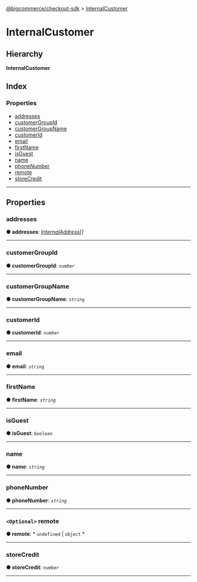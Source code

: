 [@bigcommerce/checkout-sdk](../README.md) > [InternalCustomer](../interfaces/internalcustomer.md)

# InternalCustomer

## Hierarchy

**InternalCustomer**

## Index

### Properties

* [addresses](internalcustomer.md#addresses)
* [customerGroupId](internalcustomer.md#customergroupid)
* [customerGroupName](internalcustomer.md#customergroupname)
* [customerId](internalcustomer.md#customerid)
* [email](internalcustomer.md#email)
* [firstName](internalcustomer.md#firstname)
* [isGuest](internalcustomer.md#isguest)
* [name](internalcustomer.md#name)
* [phoneNumber](internalcustomer.md#phonenumber)
* [remote](internalcustomer.md#remote)
* [storeCredit](internalcustomer.md#storecredit)

---

## Properties

<a id="addresses"></a>

###  addresses

**● addresses**: *[InternalAddress](internaladdress.md)[]*

___
<a id="customergroupid"></a>

###  customerGroupId

**● customerGroupId**: *`number`*

___
<a id="customergroupname"></a>

###  customerGroupName

**● customerGroupName**: *`string`*

___
<a id="customerid"></a>

###  customerId

**● customerId**: *`number`*

___
<a id="email"></a>

###  email

**● email**: *`string`*

___
<a id="firstname"></a>

###  firstName

**● firstName**: *`string`*

___
<a id="isguest"></a>

###  isGuest

**● isGuest**: *`boolean`*

___
<a id="name"></a>

###  name

**● name**: *`string`*

___
<a id="phonenumber"></a>

###  phoneNumber

**● phoneNumber**: *`string`*

___
<a id="remote"></a>

### `<Optional>` remote

**● remote**: * `undefined` &#124; `object`
*

___
<a id="storecredit"></a>

###  storeCredit

**● storeCredit**: *`number`*

___

